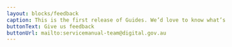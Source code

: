 ```yaml
---
layout: blocks/feedback
caption: This is the first release of Guides. We’d love to know what’s missing or could be done better.
buttonText: Give us feedback
buttonUrl: mailto:servicemanual-team@digital.gov.au
---
```

